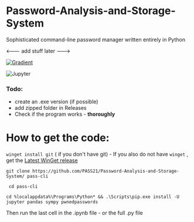 # Password-Analysis-and-Storage-System
Sophisticated command-line password manager written entirely in Python

<--- add stuff later --->

<!-- [![Open in Gitpod (beta)](https://gitpod.io/button/open-in-gitpod.svg)](https://gitpod.io/#https://github.com/PASS21/Password-Analysis-and-Storage-System/) -->



[![Gradient](https://assets.paperspace.io/img/gradient-badge.svg)](https://console.paperspace.com/github/PASS21/Password-Analysis-and-Storage-System/blob/main/Passwd.ipynb?clone=True)

![Jupyter](https://img.shields.io/badge/Made%20with-Jupyter-orange?style=for-the-badge&logo=Jupyter)


### Todo:
- create an .exe version (if possible)
- add zipped folder in Releases
- Check if the program works - **thoroughly**



# How to get the code:

`winget install git` ( if you don't have git) - If you also do not have `winget` ,  get the [Latest WinGet release](https://github.com/microsoft/winget-cli/releases/download/v1.1.12653/Microsoft.DesktopAppInstaller_8wekyb3d8bbwe.msixbundle)

`git clone https://github.com/PASS21/Password-Analysis-and-Storage-System/ pass-cli`

` cd pass-cli`

` cd %localappdata%\Programs\Python* && .\Scripts\pip.exe install -U jupyter pandas sympy pwnedpasswords `

Then run the last cell in the .ipynb file - or the full .py file 

